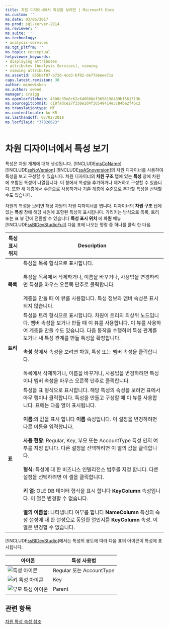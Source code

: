 ```yaml
---
title: 차원 디자이너에서 특성을 보려면 | Microsoft Docs
ms.custom: ''
ms.date: 03/06/2017
ms.prod: sql-server-2014
ms.reviewer: ''
ms.suite: ''
ms.technology:
- analysis-services
ms.tgt_pltfrm: ''
ms.topic: conceptual
helpviewer_keywords:
- displaying attributes
- attributes [Analysis Services], viewing
- viewing attributes
ms.assetid: 855bef07-b72d-4ce3-bf02-de77abeee71a
caps.latest.revision: 30
author: minewiskan
ms.author: owend
manager: craigg
ms.openlocfilehash: 4300c35e8c62c640808ef3658198439bf561313b
ms.sourcegitcommit: c18fadce27f330e1d4f36549414e5c84ba2f46c2
ms.translationtype: MT
ms.contentlocale: ko-KR
ms.lasthandoff: 07/02/2018
ms.locfileid: "37326623"
---
```

# <a name="view-attributes-in-dimension-designer"></a>차원 디자이너에서 특성 보기
  특성은 차원 개체에 대해 생성됩니다. [!INCLUDE[msCoName](../../includes/msconame-md.md)] [!INCLUDE[ssNoVersion](../../includes/ssnoversion-md.md)] [!INCLUDE[ssASnoversion](../../includes/ssasnoversion-md.md)]의 차원 디자이너를 사용하여 특성을 보고 구성할 수 있습니다. 차원 디자이너의 **차원 구조** 탭에 있는 **특성** 창에 차원에 포함된 특성이 나열됩니다. 이 창에서 특성을 추가하거나 제거하고 구성할 수 있습니다. 또한 새 계층에서 수준으로 사용하거나 기존 계층에 수준으로 추가할 특성을 선택할 수도 있습니다.  
  
 차원의 특성을 보려면 해당 차원의 차원 디자이너를 엽니다. 디자이너의 **차원 구조** 탭에 있는 **특성**  창에 해당 차원에 포함된 특성이 표시됩니다. 가리키는 방식으로 목록, 트리 또는 표 뷰 간에 전환할 수 있습니다 **특성 표시 위치** 에 **차원** 메뉴 [!INCLUDE[ssBIDevStudioFull](../../includes/ssbidevstudiofull-md.md)] 다음 표에 나오는 명령 중 하나를 클릭 한 다음.  
  
|특성 표시 위치|Description|  
|------------------------|-----------------|  
|**목록**|특성을 목록 형식으로 표시합니다.<br /><br /> 특성을 목록에서 삭제하거나, 이름을 바꾸거나, 사용법을 변경하려면 특성을 마우스 오른쪽 단추로 클릭합니다.<br /><br /> 계층을 만들 때 이 뷰를 사용합니다. 특성 정보와 멤버 속성은 표시되지 않습니다.|  
|**트리**|특성을 트리 형식으로 표시합니다. 차원이 트리의 최상위 노드입니다. 멤버 속성을 보거나 만들 때 이 뷰를 사용합니다. 이 뷰를 사용하여 계층을 만들 수도 있습니다. 다음 동작을 수행하여 특성 관계를 보거나 새 특성 관계를 만들 특성을 확장합니다.<br /><br /> **속성** 창에서 속성을 보려면 차원, 특성 또는 멤버 속성을 클릭합니다.<br /><br /> 목록에서 삭제하거나, 이름을 바꾸거나, 사용법을 변경하려면 특성이나 멤버 속성을 마우스 오른쪽 단추로 클릭합니다.|  
|**표**|특성을 표 형식으로 표시합니다. 해당 특성의 속성을 보려면 표에서 아무 행이나 클릭합니다.  특성을 만들고 구성할 때 이 뷰를 사용합니다. 표에는 다음 열이 표시됩니다.<br /><br /> **이름**:의 값을 표시 합니다 **이름** 속성입니다. 이 설정을 변경하려면 다른 이름을 입력합니다.<br /><br /> **사용 현황**: Regular, Key, 부모 또는 AccountType 특성 인지 여부를 지정 합니다. 다른 설정을 선택하려면 이 열의 값을 클릭합니다.<br /><br /> **형식**: 특성에 대 한 비즈니스 인텔리전스 범주를 지정 합니다. 다른 설정을 선택하려면 이 셀을 클릭합니다.<br /><br /> **키 열**: OLE DB 데이터 형식을 표시 합니다 **KeyColumn** 속성입니다. 이 열은 변경할 수 없습니다.<br /><br /> **열의 이름을**: 나타냅니다 여부를 합니다 **NameColumn** 특성의 속성 설정에 대 한 설정으로 동일한 열인지를 **KeyColumn** 속성. 이 열은 변경할 수 없습니다.|  
  
 [!INCLUDE[ssBIDevStudio](../../includes/ssbidevstudio-md.md)]에서는 특성의 용도에 따라 다음 표의 아이콘이 특성에 표시됩니다.  
  
|아이콘|특성 사용법|  
|----------|---------------------|  
|![특성 아이콘](../media/as-icon-attribute.gif "특성 아이콘")|Regular 또는 AccountType|  
|![키 특성 아이콘](../media/as-icon-key-attribute.gif "키 특성 아이콘")|Key|  
|![부모 특성 아이콘](../media/as-icon-parent-attribute.gif "부모 특성 아이콘")|Parent|  
  
## <a name="see-also"></a>관련 항목  
 [차원 특성 속성 참조](dimension-attribute-properties-reference.md)  
  
  
